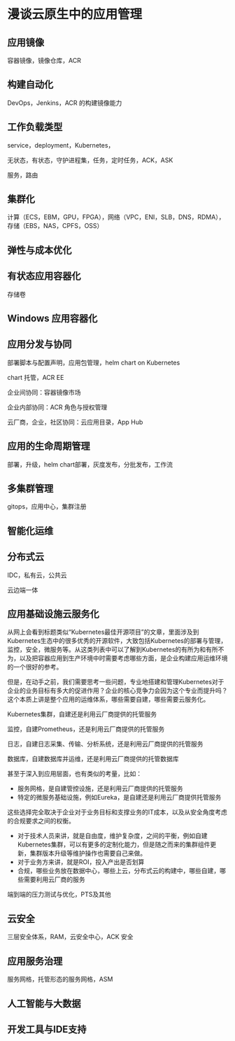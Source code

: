 # 漫谈云原生中的应用管理





## 应用镜像

容器镜像，镜像仓库，ACR



## 构建自动化

DevOps，Jenkins，ACR 的构建镜像能力



## 工作负载类型

service，deployment，Kubernetes，

无状态，有状态，守护进程集，任务，定时任务，ACK，ASK

服务，路由



## 集群化

计算（ECS，EBM，GPU，FPGA），网络（VPC，ENI，SLB，DNS，RDMA），存储（EBS，NAS，CPFS，OSS）



## 弹性与成本优化



## 有状态应用容器化

存储卷



## Windows 应用容器化



## 应用分发与协同

部署脚本与配置声明，应用包管理，helm chart on Kubernetes

chart 托管，ACR EE



企业间协同：容器镜像市场

企业内部协同：ACR 角色与授权管理

云厂商，企业，社区协同：云应用目录，App Hub



## 应用的生命周期管理

部署，升级，helm chart部署，灰度发布，分批发布，工作流



## 多集群管理

gitops，应用中心，集群注册



## 智能化运维



## 分布式云

IDC，私有云，公共云



云边端一体



## 应用基础设施云服务化

从网上会看到标题类似“Kubernetes最佳开源项目”的文章，里面涉及到Kubernetes生态中的很多优秀的开源软件，大致包括Kubernetes的部署与管理，监控，安全，微服务等。从这类列表中可以了解到Kubernetes的有所为和有所不为，以及把容器应用到生产环境中时需要考虑哪些方面，是企业构建应用运维环境的一个很好的参考。



但是，在动手之前，我们需要思考一些问题，专业地搭建和管理Kubernetes对于企业的业务目标有多大的促进作用？企业的核心竞争力会因为这个专业而提升吗？这个本质上讲是整个应用的运维体系，哪些需要自建，哪些需要云服务化。



Kubernetes集群，自建还是利用云厂商提供的托管服务

监控，自建Prometheus，还是利用云厂商提供的托管服务

日志，自建日志采集、传输、分析系统，还是利用云厂商提供的托管服务

数据库，自建数据库并运维，还是利用云厂商提供的托管数据库

甚至于深入到应用层面，也有类似的考量，比如：

- 服务网格，是自建管控设施，还是利用云厂商提供的托管服务
- 特定的微服务基础设施，例如Eureka，是自建还是利用云厂商提供托管服务

这些选择完全取决于企业对于业务目标和支撑业务的IT成本，以及从安全角度考虑的合规要求之间的权衡。

- 对于技术人员来讲，就是自由度，维护复杂度，之间的平衡，例如自建Kubernetes集群，可以有更多的定制化能力，但是随之而来的集群组件更新，集群版本升级等维护操作也需要自己来做。
- 对于业务方来讲，就是ROI，投入产出是否划算
- 合规，哪些业务放在数据中心，哪些上云，分布式云的构建中，哪些自建，哪些需要利用云厂商的服务



端到端的压力测试与优化，PTS及其他



## 云安全

三层安全体系，RAM，云安全中心，ACK 安全



## 应用服务治理

服务网格，托管形态的服务网格，ASM



## 人工智能与大数据



## 开发工具与IDE支持

